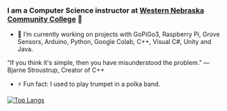 ### I am a Computer Science instructor at [Western Nebraska Community College](https://www.wncc.edu) 👋
- 🔭 I’m currently working on projects with GoPiGo3, Raspberry Pi, Grove Sensors, Arduino, Python, Google Colab, C++, Visual C#, Unity and Java.

“If you think it's simple, then you have misunderstood the problem.” — Bjarne Stroustrup, Creator of C++

- ⚡ Fun fact: I used to play trumpet in a polka band.

[![Top Langs](https://github-readme-stats.vercel.app/api/top-langs/?username=itinstructor&layout=compact&hide=Batchfile&theme=maroongold)](https://github.com/anuraghazra/github-readme-stats)

<!--
**itinstructor/itinstructor** is a ✨ _special_ ✨ repository because its `README.md` (this file) appears on your GitHub profile.

Here are some ideas to get you started:

- 🌱 I’m currently learning all of the above.
- 👯 I’m looking to collaborate on ...
- 🤔 I’m looking for help with ...
- 💬 Ask me about ...
- 📫 How to reach me: ...
- 😄 Pronouns: ...
-->
